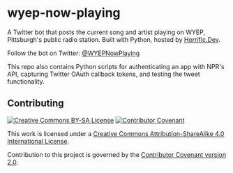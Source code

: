 # wyep-now-playing

A Twitter bot that posts the current song and artist playing on WYEP, Pittsburgh's public radio station. Built with Python, hosted by [Horrific.Dev](https://horrific.dev).

Follow the bot on Twitter: [@WYEPNowPlaying](https://twitter.com/WYEPNowPlaying)

This repo also contains Python scripts for authenticating an app with NPR's API, capturing Twitter OAuth callback tokens, and testing the tweet functionality.

## Contributing

[![Creative Commons BY-SA License](https://i.creativecommons.org/l/by-sa/4.0/88x31.png)](http://creativecommons.org/licenses/by-sa/4.0/) [![Contributor Covenant](https://img.shields.io/badge/Contributor%20Covenant-v2.0%20adopted-ff69b4.svg)](code_of_conduct.md)

This work is licensed under a [Creative Commons Attribution-ShareAlike 4.0 International License](http://creativecommons.org/licenses/by-sa/4.0/).

Contribution to this project is governed by the [Contributor Covenant version 2.0](https://www.contributor-covenant.org/).
